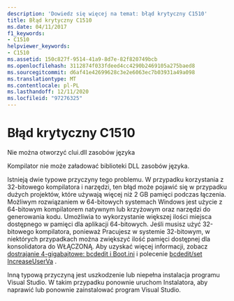```yaml
---
description: 'Dowiedz się więcej na temat: błąd krytyczny C1510'
title: Błąd krytyczny C1510
ms.date: 04/11/2017
f1_keywords:
- C1510
helpviewer_keywords:
- C1510
ms.assetid: 150c827f-9514-41a9-8d7e-82f820749bcb
ms.openlocfilehash: 3112874f033fdeed4cc4290b2469105a275baed8
ms.sourcegitcommit: d6af41e42699628c3e2e6063ec7b03931a49a098
ms.translationtype: MT
ms.contentlocale: pl-PL
ms.lasthandoff: 12/11/2020
ms.locfileid: "97276325"
---
```

# <a name="fatal-error-c1510"></a>Błąd krytyczny C1510

Nie można otworzyć clui.dll zasobów języka

Kompilator nie może załadować biblioteki DLL zasobów języka.

Istnieją dwie typowe przyczyny tego problemu. W przypadku korzystania z 32-bitowego kompilatora i narzędzi, ten błąd może pojawić się w przypadku dużych projektów, które używają więcej niż 2 GB pamięci podczas łączenia. Możliwym rozwiązaniem w 64-bitowych systemach Windows jest użycie z 64-bitowym kompilatorem natywnym lub krzyżowym oraz narzędzi do generowania kodu. Umożliwia to wykorzystanie większej ilości miejsca dostępnego w pamięci dla aplikacji 64-bitowych. Jeśli musisz użyć 32-bitowego kompilatora, ponieważ Pracujesz w systemie 32-bitowym, w niektórych przypadkach można zwiększyć ilość pamięci dostępnej dla konsolidatora do WŁĄCZONĄ. Aby uzyskać więcej informacji, zobacz [dostrajanie 4-gigabajtowe: bcdedit i Boot.ini](/windows/win32/memory/4-gigabyte-tuning) i polecenie [bcdedit/set IncreaseUserVa](/windows-hardware/drivers/devtest/bcdedit--set) .

Inną typową przyczyną jest uszkodzenie lub niepełna instalacja programu Visual Studio. W takim przypadku ponownie uruchom Instalatora, aby naprawić lub ponownie zainstalować program Visual Studio.
